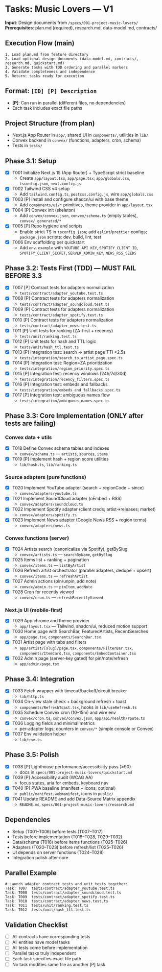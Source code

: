 # Tasks: Music Lovers — V1

**Input**: Design documents from `/specs/001-project-music-lovers/`
**Prerequisites**: plan.md (required), research.md, data-model.md, contracts/

## Execution Flow (main)
```
1. Load plan.md from feature directory
2. Load optional design documents (data-model.md, contracts/, research.md, quickstart.md)
3. Generate tasks with TDD ordering and parallel markers
4. Validate completeness and independence
5. Return: tasks ready for execution
```

## Format: `[ID] [P] Description`
- **[P]**: Can run in parallel (different files, no dependencies)
- Each task includes exact file paths

## Project Structure (from plan)
- Next.js App Router in `app/`, shared UI in `components/`, utilities in `lib/`
- Convex backend in `convex/` (functions, adapters, cron, schema)
- Tests in `tests/`

## Phase 3.1: Setup
- [x] T001 Initialize Next.js 15 (App Router) + TypeScript strict baseline
  - Create `app/layout.tsx`, `app/page.tsx`, `app/globals.css`, `tsconfig.json`, `next.config.js`
- [x] T002 Tailwind CSS v4 setup
  - Add `tailwind.config.ts`, `postcss.config.js`, wire `app/globals.css`
- [x] T003 [P] Install and configure shadcn/ui with base theme
  - Add `components/ui/*` primitives, theme provider in `app/layout.tsx`
- [x] T004 [P] Convex init (skeleton)
  - Add `convex/convex.json`, `convex/schema.ts` (empty tables), `convex/_generated/*`
- [x] T005 [P] Repo hygiene and scripts
  - Enable strict TS in `tsconfig.json`; add `eslint`/`prettier` configs; `package.json` scripts: dev, build, lint, test
- [x] T006 Env scaffolding per quickstart
  - Add `env.example` with `YOUTUBE_API_KEY`, `SPOTIFY_CLIENT_ID`, `SPOTIFY_CLIENT_SECRET`, `SERVER_ADMIN_KEY`, `NEWS_RSS_SEEDS`

## Phase 3.2: Tests First (TDD) — MUST FAIL BEFORE 3.3
- [x] T007 [P] Contract tests for adapters normalization
  - `tests/contract/adapter_youtube.test.ts`
- [x] T008 [P] Contract tests for adapters normalization
  - `tests/contract/adapter_soundcloud.test.ts`
- [x] T009 [P] Contract tests for adapters normalization
  - `tests/contract/adapter_spotify.test.ts`
- [x] T010 [P] Contract tests for adapters normalization
  - `tests/contract/adapter_news.test.ts`
- [x] T011 [P] Unit tests for ranking (ZA-first + recency)
  - `tests/unit/ranking.test.ts`
- [x] T012 [P] Unit tests for hash and TTL logic
  - `tests/unit/hash_ttl.test.ts`
- [x] T013 [P] Integration test: search → artist page TTI <2.5s
  - `tests/integration/search_to_artist_page.spec.ts`
- [x] T014 [P] Integration test: Region=ZA prioritization
  - `tests/integration/region_priority.spec.ts`
- [x] T015 [P] Integration test: recency windows (24h/7d/30d)
  - `tests/integration/recency_filters.spec.ts`
- [x] T016 [P] Integration test: embeds and fallbacks
  - `tests/integration/embeds_and_fallbacks.spec.ts`
- [x] T017 [P] Integration test: ambiguous names flow
  - `tests/integration/ambiguous_names.spec.ts`

## Phase 3.3: Core Implementation (ONLY after tests are failing)
### Convex data + utils
- [x] T018 Define Convex schema tables and indexes
  - `convex/schema.ts` — `artists`, `sources`, `items`
- [x] T019 [P] Implement hash + region score utilities
  - `lib/hash.ts`, `lib/ranking.ts`

### Source adapters (pure functions)
- [x] T020 Implement YouTube adapter (search + regionCode + since)
  - `convex/adapters/youtube.ts`
- [x] T021 Implement SoundCloud adapter (oEmbed + RSS)
  - `convex/adapters/soundcloud.ts`
- [x] T022 Implement Spotify adapter (client creds; artist→releases; market)
  - `convex/adapters/spotify.ts`
- [x] T023 Implement News adapter (Google News RSS + region terms)
  - `convex/adapters/news.ts`

### Convex functions (server)
- [x] T024 Artists search (canonicalize via Spotify), getBySlug
  - `convex/artists.ts` — `searchByName`, `getBySlug`
- [x] T025 Items list + ranking + pagination
  - `convex/items.ts` — `listByArtist`
- [x] T026 Refresh artist orchestrator (parallel adapters, dedupe + upsert)
  - `convex/items.ts` — `refreshArtist`
- [x] T027 Admin actions (pin/unpin, add note)
  - `convex/admin.ts` — `pinItem`, `addNote`
- [x] T028 Cron for recently viewed
  - `convex/cron.ts` — `refreshRecentlyViewed`

### Next.js UI (mobile-first)
- [x] T029 App chrome and theme provider
  - `app/layout.tsx` — Tailwind, shadcn/ui, reduced motion support
- [x] T030 Home page with SearchBar, FeaturedArtists, RecentSearches
  - `app/page.tsx`, `components/SearchBar.tsx`
- [x] T031 Artist page with tabs and filters
  - `app/artist/[slug]/page.tsx`, `components/FilterBar.tsx`, `components/ItemCard.tsx`, `components/EmbedContainer.tsx`
- [x] T032 Admin page (server-key gated) for pin/note/refresh
  - `app/admin/page.tsx`

## Phase 3.4: Integration
- [x] T033 Fetch wrapper with timeout/backoff/circuit breaker
  - `lib/http.ts`
- [x] T034 On-view stale check + background refresh + toast
  - `components/RefreshToast.tsx`, hooks in `lib/useRefresh.ts`
- [x] T035 Schedule Convex cron (10–15m) and wire env
  - `convex/cron.ts`, `convex/convex.json`, `app/api/health/route.ts`
- [x] T036 Logging fields and minimal metrics
  - per-adapter logs; counters in `convex/*` (simple console or Convex)
- [x] T037 Env validation helper
  - `lib/env.ts`

## Phase 3.5: Polish
- [x] T038 [P] Lighthouse performance/accessibility pass (≥90)
  - docs in `specs/001-project-music-lovers/quickstart.md`
- [x] T039 [P] Accessibility audit (WCAG AA)
  - focus states, aria for embeds, keyboard nav
- [x] T040 [P] PWA baseline (manifest + icons; optional)
  - `public/manifest.webmanifest`, icons in `public/`
- [x] T041 Update README and add Data-Source Matrix appendix
  - `README.md`, `specs/001-project-music-lovers/research.md`

## Dependencies
- Setup (T001–T006) before tests (T007–T017)
- Tests before implementation (T018–T028, T029–T032)
- Data/schema (T018) before items functions (T025–T026)
- Adapters (T020–T023) before refresh/list (T025–T026)
- UI depends on server functions (T024–T028)
- Integration polish after core

## Parallel Example
```
# Launch adapter contract tests and unit tests together:
Task: T007  tests/contract/adapter_youtube.test.ts
Task: T008  tests/contract/adapter_soundcloud.test.ts
Task: T009  tests/contract/adapter_spotify.test.ts
Task: T010  tests/contract/adapter_news.test.ts
Task: T011  tests/unit/ranking.test.ts
Task: T012  tests/unit/hash_ttl.test.ts
```

## Validation Checklist
- [ ] All contracts have corresponding tests
- [ ] All entities have model tasks
- [ ] All tests come before implementation
- [ ] Parallel tasks truly independent
- [ ] Each task specifies exact file path
- [ ] No task modifies same file as another [P] task
